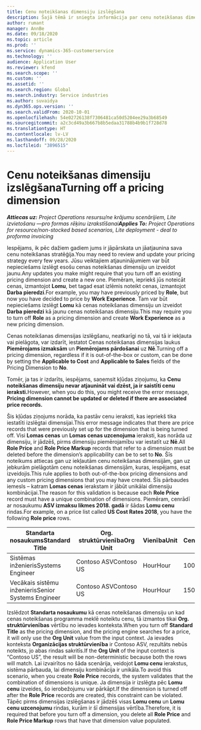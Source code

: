 ```yaml
---
title: Cenu noteikšanas dimensiju izslēgšana
description: Šajā tēmā ir sniegta informācija par cenu noteikšanas dimensiju izslēgšanu.
author: rumant
manager: AnnBe
ms.date: 09/18/2020
ms.topic: article
ms.prod: ''
ms.service: dynamics-365-customerservice
ms.technology: ''
audience: Application User
ms.reviewer: kfend
ms.search.scope: ''
ms.custom: ''
ms.assetid: ''
ms.search.region: Global
ms.search.industry: Service industries
ms.author: suvaidya
ms.dyn365.ops.version: ''
ms.search.validFrom: 2020-10-01
ms.openlocfilehash: 54e02726138f7306481ca50d5204ee29a3b68549
ms.sourcegitcommit: a2c3cd49a3b667b8b5edaa31788b4b9b1f728d78
ms.translationtype: HT
ms.contentlocale: lv-LV
ms.lasthandoff: 09/28/2020
ms.locfileid: "3896515"
---
```

# <a name="turning-off-a-pricing-dimension"></a><span data-ttu-id="41fbc-103">Cenu noteikšanas dimensiju izslēgšana</span><span class="sxs-lookup"><span data-stu-id="41fbc-103">Turning off a pricing dimension</span></span>

<span data-ttu-id="41fbc-104">_**Attiecas uz:** Project Operations resursu/ne krājumu scenārijiem, Lite izvietošanu —pro formas rēķinu izrakstīšanai_</span><span class="sxs-lookup"><span data-stu-id="41fbc-104">_**Applies To:** Project Operations for resource/non-stocked based scenarios, Lite deployment - deal to proforma invoicing_</span></span>

<span data-ttu-id="41fbc-105">Iespējams, ik pēc dažiem gadiem jums ir jāpārskata un jāatjaunina sava cenu noteikšanas stratēģija.</span><span class="sxs-lookup"><span data-stu-id="41fbc-105">You may need to review and update your pricing strategy every few years.</span></span> <span data-ttu-id="41fbc-106">Jūsu veiktajiem atjauninājumiem var būt nepieciešams izslēgt esošu cenas noteikšanas dimensiju un izveidot jaunu.</span><span class="sxs-lookup"><span data-stu-id="41fbc-106">Any updates you make might require that you turn off an existing pricing dimension and create a new one.</span></span> <span data-ttu-id="41fbc-107">Piemēram, iepriekš jūs noteicāt cenas, izmantojot **Lomu**, bet tagad esat izlēmis noteikt cenas, izmantojot **Darba pieredzi**.</span><span class="sxs-lookup"><span data-stu-id="41fbc-107">For example, you may have previously priced by **Role**, but now you have decided to price by **Work Experience**.</span></span> <span data-ttu-id="41fbc-108">Tam var būt nepieciešams izslēgt **Lomu** kā cenas noteikšanas dimensiju un izveidot **Darba pieredzi** kā jaunu cenas noteikšanas dimensiju.</span><span class="sxs-lookup"><span data-stu-id="41fbc-108">This may require you to turn off **Role** as a pricing dimension and create **Work Experience** as a new pricing dimension.</span></span> 

<span data-ttu-id="41fbc-109">Cenas noteikšanas dimensijas izslēgšanu, neatkarīgi no tā, vai tā ir iekļauta vai pielāgota, var izdarīt, iestatot Cenas noteikšanas dimensijas laukus **Piemērojams izmaksām** un **Piemērojams pārdošanai** uz **Nē**.</span><span class="sxs-lookup"><span data-stu-id="41fbc-109">Turning off a pricing dimension, regardless if it is out-of-the-box or custom, can be done by setting the **Applicable to Cost** and **Applicable to Sales** fields of the Pricing Dimension to **No**.</span></span>

<span data-ttu-id="41fbc-110">Tomēr, ja tas ir izdarīts, iespējams, saņemsit kļūdas ziņojumu, ka **Cenu noteikšanas dimensiju nevar atjaunināt vai dzēst, ja ir saistīti cenu ieraksti.**</span><span class="sxs-lookup"><span data-stu-id="41fbc-110">However, when you do this, you might receive the error message, **Pricing dimension cannot be updated or deleted if there are associated price records.**</span></span>

<span data-ttu-id="41fbc-111">Šis kļūdas ziņojums norāda, ka pastāv cenu ieraksti, kas iepriekš tika iestatīti izslēgtai dimensijai.</span><span class="sxs-lookup"><span data-stu-id="41fbc-111">This error message indicates that there are price records that were previously set up for the dimension that is being turned off.</span></span> <span data-ttu-id="41fbc-112">Visi **Lomas cenas** un **Lomas cenas uzcenojuma** ieraksti, kas norāda uz dimensiju, ir jādzēš, pirms dimensiju piemērojamību var iestatīt uz **Nē**.</span><span class="sxs-lookup"><span data-stu-id="41fbc-112">All **Role Price** and **Role Price Markup** records that refer to a dimension must be deleted before the dimension’s applicability can be to set to **No**.</span></span> <span data-ttu-id="41fbc-113">Šīs noteikums attiecas gan uz iekļautām cenu noteikšanas dimensijām, gan uz jebkurām pielāgotām cenu noteikšanas dimensijām, kuras, iespējams, esat izveidojis.</span><span class="sxs-lookup"><span data-stu-id="41fbc-113">This rule applies to both out-of-the-box pricing dimensions and any custom pricing dimensions that you may have created.</span></span> <span data-ttu-id="41fbc-114">Šīs pārbaudes iemesls – katram **Lomas cenas** ierakstam ir jābūt unikālai dimensiju kombinācijai.</span><span class="sxs-lookup"><span data-stu-id="41fbc-114">The reason for this validation is because each **Role Price** record must have a unique combination of dimensions.</span></span> <span data-ttu-id="41fbc-115">Piemēram, cenrādī ar nosaukumu **ASV izmaksu likmes 2018. gadā** ir šādas **Lomu cenu** rindas.</span><span class="sxs-lookup"><span data-stu-id="41fbc-115">For example, on a price list called **US Cost Rates 2018**, you have the following **Role price** rows.</span></span> 

| <span data-ttu-id="41fbc-116">Standarta nosaukums</span><span class="sxs-lookup"><span data-stu-id="41fbc-116">Standard Title</span></span>         | <span data-ttu-id="41fbc-117">Org. struktūrvienība</span><span class="sxs-lookup"><span data-stu-id="41fbc-117">Org Unit</span></span>    |<span data-ttu-id="41fbc-118">Vienība</span><span class="sxs-lookup"><span data-stu-id="41fbc-118">Unit</span></span>   |<span data-ttu-id="41fbc-119">Cena</span><span class="sxs-lookup"><span data-stu-id="41fbc-119">Price</span></span>  |<span data-ttu-id="41fbc-120">Valūta</span><span class="sxs-lookup"><span data-stu-id="41fbc-120">Currency</span></span>  |
| -----------------------|-------------|-------|-------|----------|
| <span data-ttu-id="41fbc-121">Sistēmas inženieris</span><span class="sxs-lookup"><span data-stu-id="41fbc-121">Systems Engineer</span></span>|<span data-ttu-id="41fbc-122">Contoso ASV</span><span class="sxs-lookup"><span data-stu-id="41fbc-122">Contoso US</span></span>|<span data-ttu-id="41fbc-123">Hour</span><span class="sxs-lookup"><span data-stu-id="41fbc-123">Hour</span></span>| <span data-ttu-id="41fbc-124">100</span><span class="sxs-lookup"><span data-stu-id="41fbc-124">100</span></span>|<span data-ttu-id="41fbc-125">USD</span><span class="sxs-lookup"><span data-stu-id="41fbc-125">USD</span></span>|
| <span data-ttu-id="41fbc-126">Vecākais sistēmu inženieris</span><span class="sxs-lookup"><span data-stu-id="41fbc-126">Senior Systems Engineer</span></span>|<span data-ttu-id="41fbc-127">Contoso ASV</span><span class="sxs-lookup"><span data-stu-id="41fbc-127">Contoso US</span></span>|<span data-ttu-id="41fbc-128">Hour</span><span class="sxs-lookup"><span data-stu-id="41fbc-128">Hour</span></span>| <span data-ttu-id="41fbc-129">150</span><span class="sxs-lookup"><span data-stu-id="41fbc-129">150</span></span>| <span data-ttu-id="41fbc-130">USD</span><span class="sxs-lookup"><span data-stu-id="41fbc-130">USD</span></span>|


<span data-ttu-id="41fbc-131">Izslēdzot **Standarta nosaukumu** kā cenas noteikšanas dimensiju un kad cenas noteikšanas programma meklē noteiktu cenu, tā izmantos tikai **Org. struktūrvienības** vērtību no ievades konteksta.</span><span class="sxs-lookup"><span data-stu-id="41fbc-131">When you turn off **Standard Title** as the pricing dimension, and the pricing engine searches for a price, it will only use the **Org Unit** value from the input context.</span></span> <span data-ttu-id="41fbc-132">Ja ievades konteksta **Organizācijas struktūrvienība** ir Contoso ASV, rezultāts nebūs noteikts, jo abas rindas sakritīs.</span><span class="sxs-lookup"><span data-stu-id="41fbc-132">If the **Org Unit** of the input context is “Contoso US”, the result will be non-deterministic because both the rows will match.</span></span> <span data-ttu-id="41fbc-133">Lai izvairītos no šāda scenārija, veidojot **Lomu cenu** ierakstus, sistēma pārbauda, lai dimensiju kombinācija ir unikāla.</span><span class="sxs-lookup"><span data-stu-id="41fbc-133">To avoid this scenario, when you create **Role Price** records, the system validates that the combination of dimensions is unique.</span></span> <span data-ttu-id="41fbc-134">Ja dimensija ir izslēgta pēc **Lomu cenu** izveides, šo ierobežojumu var pārkāpt.</span><span class="sxs-lookup"><span data-stu-id="41fbc-134">If the dimension is turned off after the **Role Price** records are created, this constraint can be violated.</span></span> <span data-ttu-id="41fbc-135">Tāpēc pirms dimensijas izslēgšanas ir jādzēš visas **Lomu cenu** un **Lomu cenu uzcenojumu** rindas, kurām ir šī dimensijas vērtība.</span><span class="sxs-lookup"><span data-stu-id="41fbc-135">Therefore, it is required that before you turn off a dimension, you delete all **Role Price** and **Role Price Markup** rows that have that dimension value populated.</span></span>
